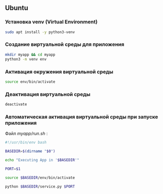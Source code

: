 ## Ubuntu
### Установка venv (Virtual Environment)

``` bash
sudo apt install -y python3-venv
```
### Создание виртуальной среды для приложения

``` bash
mkdir myapp && cd myapp
python3 -m venv env
```
### Активация окружения виртуальной среды

``` bash
source env/bin/activate
```

### Деактивация виртуальной среды

``` bash
deactivate
```

### Автоматическая активация виртуальной среды при запуске приложения
Файл *myapp/run.sh* :

``` bash
#!/usr/bin/env bash

BASEDIR=$(dirname "$0")

echo "Executing App in '$BASEDIR'"

PORT=$1

source $BASEDIR/env/bin/activate

python $BASEDIR/service.py $PORT
```
